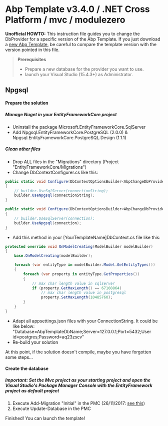 Abp Template v3.4.0 / .NET Cross Platform / mvc / modulezero
============================================================

**Unofficial HOWTO:** This instruction file guides you to change the DbProvider for a specific version of the Abp Template.
If you just download a [<i class="icon-download"></i> new Abp Template][1], be careful to compare the template version with the version pointed in this file.

> **Prerequisites**
>
> - Prepare a new database for the provider you want to use.
> - launch your Visual Studio (15.4.3+) as Administrator.

Npgsql
----------

#### <i class="icon-file"></i> Prepare the solution

##### Manage Nuget in your EntityFrameworkCore project
- Uninstall the package Microsoft.EntityFrameworkCore.SqlServer
- Add Npgsql.EntityFrameworkCore.PostgreSQL (2.0.0) & Npgsql.EntityFrameworkCore.PostgreSQL.Design (1.1.1)

##### Clean other files
- Drop ALL files in the "Migrations" directory (Project "EntityFrameworkCore/Migrations")
- Change DbContextConfigurer.cs like this:
```c#
public static void Configure(DbContextOptionsBuilder<AbpChangeDbProviderDbContext> builder, string connectionString)
{
    // builder.UseSqlServer(connectionString);
    builder.UseNpgsql(connectionString);
}

public static void Configure(DbContextOptionsBuilder<AbpChangeDbProviderDbContext> builder, DbConnection connection)
{
    // builder.UseSqlServer(connection);
    builder.UseNpgsql(connection);
}
```
- Add this method in your [YourTemplateName]DbContext.cs file like this:
```c#
protected override void OnModelCreating(ModelBuilder modelBuilder)
{
    base.OnModelCreating(modelBuilder);

    foreach (var entityType in modelBuilder.Model.GetEntityTypes())
    {
        foreach (var property in entityType.GetProperties())
        {
            // max char length value in sqlserver
            if (property.GetMaxLength() == 67108864)
                // max char length value in postgresql
                property.SetMaxLength(10485760);
        }
    }
}
```
- Adapt all appsettings.json files with your ConnectionString. It could be like below:
"Database=AbpTemplateDbName;Server=127.0.0.1;Port=5432;User id=postgres;Password=aq23zscv"
- Re-build your solution

At this point, if the solution doesn't compile, maybe you have forgotten some steps...

#### <i class="icon-file"></i> Create the database
##### Important: Set the Mvc project as your starting project and open the Visual Studio's Package Manager Console with the EntityFramework project as default project
1) Execute Add-Migration "Initial" in the PMC (26/11/2017: [see this][2])
2) Execute Update-Database in the PMC

Finished! You can launch the template!

  [1]: https://aspnetboilerplate.com/Templates
  [2]: https://github.com/aspnetboilerplate/aspnetboilerplate/issues/2485
